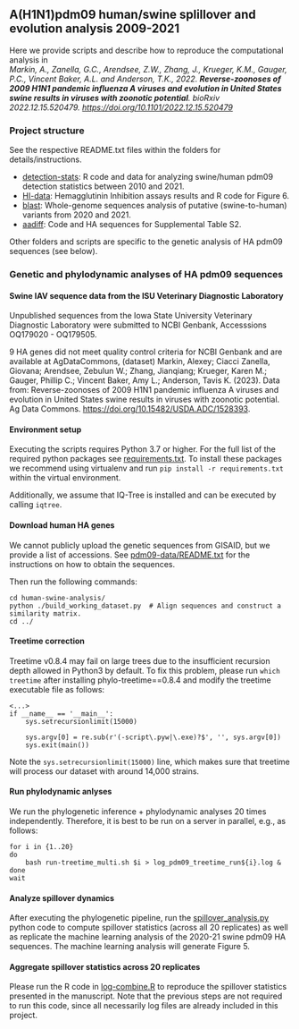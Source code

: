 ## A(H1N1)pdm09 human/swine splillover and evolution analysis 2009-2021 ##
Here we provide scripts and describe how to reproduce the computational analysis in <br/>
*Markin, A., Zanella, G.C., Arendsee, Z.W., Zhang, J., Krueger, K.M., Gauger, P.C., Vincent Baker, A.L.
and Anderson, T.K., 2022. **Reverse-zoonoses of 2009 H1N1 pandemic influenza A viruses and evolution in United States swine results in viruses with zoonotic potential**. bioRxiv 2022.12.15.520479. https://doi.org/10.1101/2022.12.15.520479*

### Project structure ###
See the respective README.txt files within the folders for details/instructions.
- [detection-stats](detection-stats/): R code and data for analyzing swine/human pdm09 detection statistics between 2010 and 2021.
- [HI-data](HI-data/): Hemagglutinin Inhibition assays results and R code for Figure 6.
- [blast](blast/): Whole-genome sequences analysis of putative (swine-to-human) variants from 2020 and 2021.
- [aadiff](aadiff/): Code and HA sequences for Supplemental Table S2.

Other folders and scripts are specific to the genetic analysis of HA pdm09 sequences (see below).

### Genetic and phylodynamic analyses of HA pdm09 sequences ###

#### Swine IAV sequence data from the ISU Veterinary Diagnostic Laboratory ####
Unpublished sequences from the Iowa State University Veterinary Diagnostic Laboratory were submitted to NCBI Genbank, Accesssions OQ179020 - OQ179505. 

9 HA genes did not meet quality control criteria for NCBI Genbank and are available at AgDataCommons, (dataset) Markin, Alexey; Ciacci Zanella, Giovana; Arendsee, Zebulun W.; Zhang, Jianqiang; Krueger, Karen M.; Gauger, Phillip C.; Vincent Baker, Amy L.; Anderson, Tavis K. (2023). Data from: Reverse-zoonoses of 2009 H1N1 pandemic influenza A viruses and evolution in United States swine results in viruses with zoonotic potential. Ag Data Commons. https://doi.org/10.15482/USDA.ADC/1528393.

#### Environment setup ####
Executing the scripts requires Python 3.7 or higher. For the full list of the required python packages see [requirements.txt](requirements.txt). To install these packages we recommend using virtualenv and run `pip install -r requirements.txt` within the virtual environment.

Additionally, we assume that IQ-Tree is installed and can be executed by calling `iqtree`.


#### Download human HA genes ####
We cannot publicly upload the genetic sequences from GISAID, but we provide a list of accessions. See [pdm09-data/README.txt](pdm09-data/README.txt) for the instructions on how to obtain the sequences.

Then run the following commands:
```
cd human-swine-analysis/
python ./build_working_dataset.py  # Align sequences and construct a similarity matrix.
cd ../
```

#### Treetime correction ####
Treetime v0.8.4 may fail on large trees due to the insufficient recursion depth allowed in Python3 by default.
To fix this problem, please run `which treetime` after installing phylo-treetime==0.8.4 and modify the treetime executable file as follows:
```
<...>
if __name__ == '__main__':
    sys.setrecursionlimit(15000)

    sys.argv[0] = re.sub(r'(-script\.pyw|\.exe)?$', '', sys.argv[0])
    sys.exit(main())
```
Note the `sys.setrecursionlimit(15000)` line, which makes sure that treetime will process our dataset with around 14,000 strains.

#### Run phylodynamic anlyses ####
We run the phylogenetic inference + phylodynamic analyses 20 times independently. Therefore, it is best to be run on a server in parallel, e.g., as follows:
```
for i in {1..20}
do
	bash run-treetime_multi.sh $i > log_pdm09_treetime_run${i}.log &
done
wait
```

#### Analyze spillover dynamics ####
After executing the phylogenetic pipeline, run the [spillover_analysis.py](human-swine-analysis/spillover_analysis.py) python code to compute spillover statistics (across all 20 replicates) as well as replicate the machine learning analysis of the 2020-21 swine pdm09 HA sequences. The machine learning analysis will generate Figure 5.

#### Aggregate spillover statistics across 20 replicates ####
Please run the R code in [log-combine.R](trees/log_combine.R) to reproduce the spillover statistics presented in the manuscript. Note that the previous steps are not required to run this code, since all necessarily log files are already included in this project.
